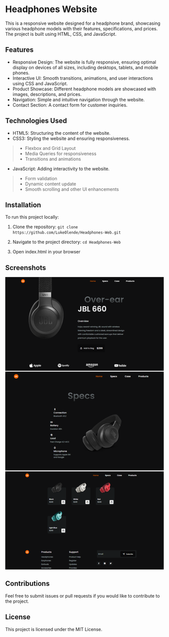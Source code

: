 # Headphones Website

This is a responsive website designed for a headphone brand, showcasing various headphone models with their features, specifications, and prices.
The project is built using HTML, CSS, and JavaScript.

## Features

- Responsive Design: The website is fully responsive, ensuring optimal display on devices of all sizes, including desktops, tablets, and mobile phones.
- Interactive UI: Smooth transitions, animations, and user interactions using CSS and JavaScript.
- Product Showcase: Different headphone models are showcased with images, descriptions, and prices.
- Navigation: Simple and intuitive navigation through the website.
- Contact Section: A contact form for customer inquiries.

## Technologies Used

- HTML5: Structuring the content of the website.
- CSS3: Styling the website and ensuring responsiveness.
> -  Flexbox and Grid Layout
> -  Media Queries for responsiveness
> -  Transitions and animations
- JavaScript: Adding interactivity to the website.
> - Form validation
> - Dynamic content update
> - Smooth scrolling and other UI enhancements

## Installation

To run this project locally:

1. Clone the repository:
   `git clone https://github.com/LukeOlende/Headphones-Web.git`

2. Navigate to the project directory:
   `cd Headphones-Web`

3. Open index.html in your browser

## Screenshots

![Screenshot](img/JBL%20homepage.PNG)
![Screenshot](img/JBL%20specs.PNG)
![Screenshot](img/JBL%20products.PNG)

## Contributions

Feel free to submit issues or pull requests if you would like to contribute to the project.

## License

This project is licensed under the MIT License.
